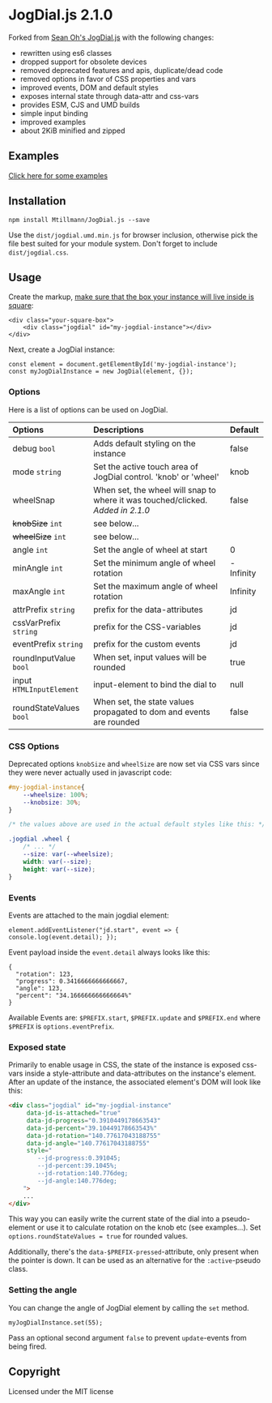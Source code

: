 # JogDial.js 2.1.0

Forked from [Sean Oh's JogDial.js](https://github.com/ohsiwon/JogDial.js) with the following changes:

* rewritten using es6 classes
* dropped support for obsolete devices
* removed deprecated features and apis, duplicate/dead code
* removed options in favor of CSS properties and vars
* improved events, DOM and default styles
* exposes internal state through data-attr and css-vars
* provides ESM, CJS and UMD builds
* simple input binding
* improved examples
* about 2KiB minified and zipped

## Examples

[Click here for some examples](https://mtillmann.github.io/JogDial.js/)

## Installation

`npm install Mtillmann/JogDial.js --save`

Use the `dist/jogdial.umd.min.js` for browser inclusion, otherwise pick the file best suited for your module system.
Don't forget to include `dist/jogdial.css`.

## Usage

Create the
markup, [make sure that the box your instance will live inside is square](https://stackoverflow.com/a/28985475/8797350):

```html5
<div class="your-square-box">
    <div class="jogdial" id="my-jogdial-instance"></div>
</div>
```

Next, create a JogDial instance:

```ecmascript 6
const element = document.getElementById('my-jogdial-instance');
const myJogDialInstance = new JogDial(element, {});
```

### Options

Here is a list of options can be used on JogDial.

| Options                  | Descriptions                                                        | Default   |
|:-------------------------|:--------------------------------------------------------------------|:----------|
| debug `bool`             | Adds default styling on the instance                                | false     |
| mode `string`            | Set the active touch area of JogDial control. 'knob' or 'wheel'     | knob      |
| wheelSnap | When set, the wheel will snap to where it was touched/clicked. _Added in 2.1.0_ | false |
| ~~knobSize~~ `int`       | see below...                                                        |           |
| ~~wheelSize~~ `int`      | see below...                                                        |           |
| angle `int`              | Set the angle of wheel at start                                     | 0         |
| minAngle `int`           | Set the minimum angle of wheel rotation                             | -Infinity |
| maxAngle `int`           | Set the maximum angle of wheel rotation                             | Infinity  |
| attrPrefix `string`      | prefix for the data-attributes                                      | jd        |
| cssVarPrefix `string`    | prefix for the CSS-variables                                        | jd        |
| eventPrefix `string`     | prefix for the custom events                                        | jd        |
| roundInputValue `bool`   | When set, input values will be rounded                              | true      |
| input `HTMLInputElement` | input-element to bind the dial to                                   | null      |
| roundStateValues `bool`  | When set, the state values propagated to dom and events are rounded | false     |

### CSS Options

Deprecated options `knobSize` and `wheelSize` are now set via CSS vars since they were never actually used in javascript code:

```css
#my-jogdial-instance{
    --wheelsize: 100%;
    --knobsize: 30%;
}

/* the values above are used in the actual default styles like this: */

.jogdial .wheel {
    /* ... */
    --size: var(--wheelsize);
    width: var(--size);
    height: var(--size);
}
```

### Events

Events are attached to the main jogdial element:
```ecmascript 6
element.addEventListener("jd.start", event => { console.log(event.detail); });
```

Event payload inside the `event.detail` always looks like this:

```json5
{
  "rotation": 123,
  "progress": 0.3416666666666667,
  "angle": 123,
  "percent": "34.166666666666664%"
}
```
Available Events are: `$PREFIX.start`, `$PREFIX.update` and `$PREFIX.end` where `$PREFIX` is `options.eventPrefix`.

### Exposed state

Primarily to enable usage in CSS, the state of the instance is exposed css-vars inside a style-attribute and data-attributes on the instance's element. After an update of the instance, the associated element's DOM will look like this:

```html
<div class="jogdial" id="my-jogdial-instance" 
     data-jd-is-attached="true" 
     data-jd-progress="0.3910449178663543" 
     data-jd-percent="39.10449178663543%"
     data-jd-rotation="140.77617043188755"
     data-jd-angle="140.77617043188755"
     style="
        --jd-progress:0.391045; 
        --jd-percent:39.1045%; 
        --jd-rotation:140.776deg; 
        --jd-angle:140.776deg;
    ">
    ...
</div>
```

This way you can easily write the current state of the dial into a pseudo-element or use it to calculate rotation on the
knob etc (see examples...). Set `options.roundStateValues = true` for rounded values. 

Additionally, there's the `data-$PREFIX-pressed`-attribute, only present when the pointer is down. It can be used as an alternative for the `:active`-pseudo class.

### Setting the angle

You can change the angle of JogDial element by calling the `set` method.

```ecmascript 6
myJogDialInstance.set(55);
```

Pass an optional second argument `false` to prevent `update`-events from being fired.

## Copyright

Licensed under the MIT license 
